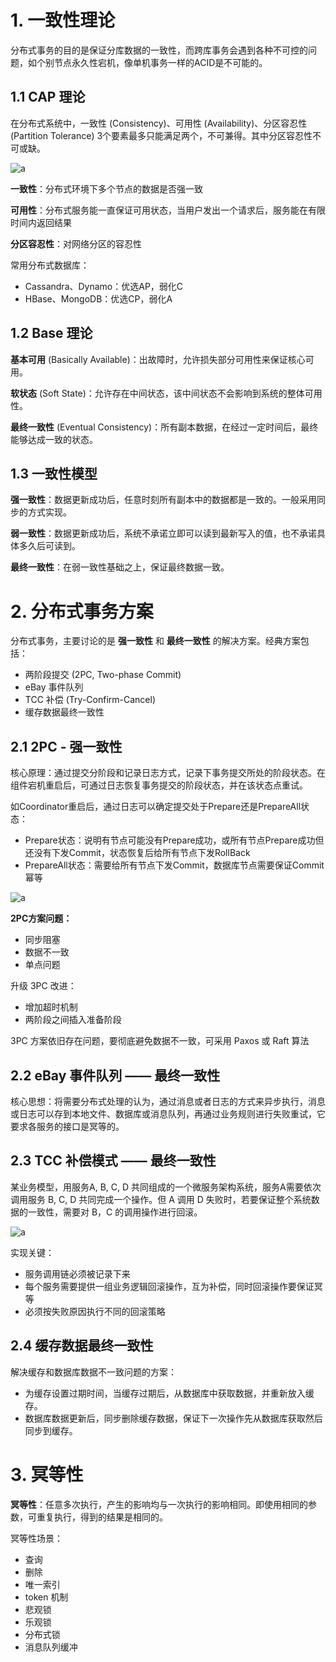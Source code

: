 # 1. 一致性理论

分布式事务的目的是保证分库数据的一致性，而跨库事务会遇到各种不可控的问题，如个别节点永久性宕机，像单机事务一样的ACID是不可能的。



## 1.1 CAP 理论

在分布式系统中，一致性 (Consistency)、可用性 (Availability)、分区容忍性 (Partition Tolerance) 3个要素最多只能满足两个，不可兼得。其中分区容忍性不可或缺。

![a](https://cdn.jsdelivr.net/gh/elihe2011/bedgraph@master/microservice/distributed_cap.png)

**一致性**：分布式环境下多个节点的数据是否强一致

**可用性**：分布式服务能一直保证可用状态，当用户发出一个请求后，服务能在有限时间内返回结果

**分区容忍性**：对网络分区的容忍性



常用分布式数据库：

- Cassandra、Dynamo：优选AP，弱化C
- HBase、MongoDB：优选CP，弱化A



## 1.2 Base 理论

**基本可用** (Basically Available)：出故障时，允许损失部分可用性来保证核心可用。

**软状态** (Soft State)：允许存在中间状态，该中间状态不会影响到系统的整体可用性。

**最终一致性** (Eventual Consistency)：所有副本数据，在经过一定时间后，最终能够达成一致的状态。



## 1.3 一致性模型

**强一致性**：数据更新成功后，任意时刻所有副本中的数据都是一致的。一般采用同步的方式实现。

**弱一致性**：数据更新成功后，系统不承诺立即可以读到最新写入的值，也不承诺具体多久后可读到。

**最终一致性**：在弱一致性基础之上，保证最终数据一致。



# 2. 分布式事务方案

分布式事务，主要讨论的是 **强一致性** 和 **最终一致性** 的解决方案。经典方案包括：

- 两阶段提交 (2PC, Two-phase Commit)
- eBay 事件队列
- TCC 补偿 (Try-Confirm-Cancel)
- 缓存数据最终一致性



## 2.1 2PC - 强一致性

核心原理：通过提交分阶段和记录日志方式，记录下事务提交所处的阶段状态。在组件宕机重启后，可通过日志恢复事务提交的阶段状态，并在该状态点重试。

如Coordinator重启后，通过日志可以确定提交处于Prepare还是PrepareAll状态：

- Prepare状态：说明有节点可能没有Prepare成功，或所有节点Prepare成功但还没有下发Commit，状态恢复后给所有节点下发RollBack
- PrepareAll状态：需要给所有节点下发Commit，数据库节点需要保证Commit幂等

![a](https://cdn.jsdelivr.net/gh/elihe2011/bedgraph@master/microservice/distributed_2pc.jpg)

**2PC方案问题：**

- 同步阻塞
- 数据不一致
- 单点问题

升级 3PC 改进：

- 增加超时机制
- 两阶段之间插入准备阶段

3PC 方案依旧存在问题，要彻底避免数据不一致，可采用 Paxos 或 Raft 算法



## 2.2 eBay 事件队列  —— 最终一致性

核心思想：将需要分布式处理的认为，通过消息或者日志的方式来异步执行，消息或日志可以存到本地文件、数据库或消息队列，再通过业务规则进行失败重试，它要求各服务的接口是冥等的。



## 2.3 TCC 补偿模式 —— 最终一致性

某业务模型，用服务A, B, C, D 共同组成的一个微服务架构系统，服务A需要依次调用服务 B, C, D 共同完成一个操作。但 A 调用 D 失败时，若要保证整个系统数据的一致性，需要对 B，C 的调用操作进行回滚。

![a](https://cdn.jsdelivr.net/gh/elihe2011/bedgraph@master/microservice/distributed_tcc.png)

实现关键：

- 服务调用链必须被记录下来
- 每个服务需要提供一组业务逻辑回滚操作，互为补偿，同时回滚操作要保证冥等
- 必须按失败原因执行不同的回滚策略



## 2.4 缓存数据最终一致性

解决缓存和数据库数据不一致问题的方案：

- 为缓存设置过期时间，当缓存过期后，从数据库中获取数据，并重新放入缓存。
- 数据库数据更新后，同步删除缓存数据，保证下一次操作先从数据库获取然后同步到缓存。



# 3. 冥等性

**冥等性**：任意多次执行，产生的影响均与一次执行的影响相同。即使用相同的参数，可重复执行，得到的结果是相同的。

冥等性场景：

- 查询
- 删除
- 唯一索引
- token 机制
- 悲观锁
- 乐观锁
- 分布式锁
- 消息队列缓冲







